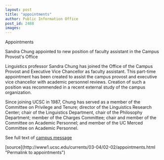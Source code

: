 ```yaml
---
layout: post
title: "appointments"
author: Public Information Office
post_id: 2488
images:
---
```


<p class="pagehead">
  Appointments
</p>
<p class="sectionhead">
  <a name="blumenthal" id="blumenthal"></a>Sandra Chung appointed to new position of faculty assistant in the Campus Provost's Office
</p>
<p>
  Linguistics professor Sandra Chung has joined the Office of the Campus Provost and Executive Vice Chancellor as faculty assistant. This part-time appointment has been created to assist the campus provost and executive vice chancellor with academic personnel reviews. Creation of such a position was recommended in a recent external study of the campus organization.<br>
</p>
<p>
  Since joining UCSC in 1987, Chung has served as a member of the Committee on Privilege and Tenure; director of the Linguistics Research Center; chair of the Linguistics Department, chair of the Philosophy Department; member of the Charges Committee; chair and member of the Committee on Academic Personnel; and member of the UC Merced Committee on Academic Personnel.<br>
  <a href="#blumenthal"></a>
</p>
<p>
  See full text of <a href="http://www.ucsc.edu/news_events/messages/03-04/01-23.chung.html">campus message</a>
</p>
<p>
  <input name="t1" size="-1" type="hidden">
</p>
<p>

</p>
<p>

</p>
[source](http://www1.ucsc.edu/currents/03-04/02-02/appointments.html "Permalink to appointments")
